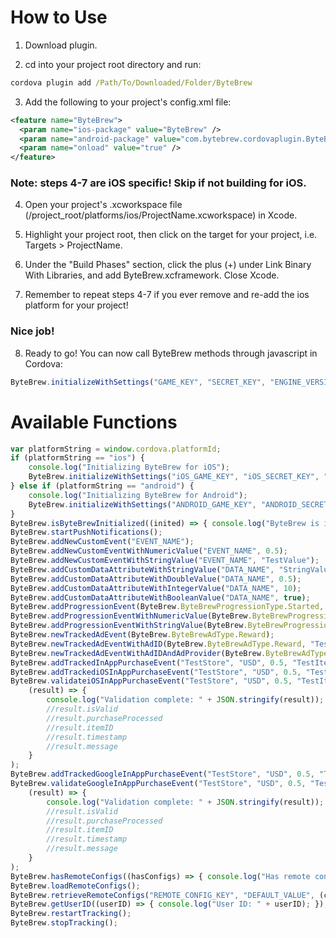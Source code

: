 # How to Use

1. Download plugin.

2. cd into your project root directory and run:

```cmd
cordova plugin add /Path/To/Downloaded/Folder/ByteBrew
```

3. Add the following to your project's config.xml file:

```xml
<feature name="ByteBrew">
  <param name="ios-package" value="ByteBrew" />
  <param name="android-package" value="com.bytebrew.cordovaplugin.ByteBrew" />
  <param name="onload" value="true" />
</feature>  
```
### Note: steps 4-7 are iOS specific! Skip if not building for iOS.

4. Open your project's .xcworkspace file (/project_root/platforms/ios/ProjectName.xcworkspace) in Xcode.

5. Highlight your project root, then click on the target for your project, i.e. Targets > ProjectName.

6. Under the "Build Phases" section, click the plus (+) under Link Binary With Libraries, and add ByteBrew.xcframework. Close Xcode.

7. Remember to repeat steps 4-7 if you ever remove and re-add the ios platform for your project!

### Nice job!

8. Ready to go! You can now call ByteBrew methods through javascript in Cordova:

```js
ByteBrew.initializeWithSettings("GAME_KEY", "SECRET_KEY", "ENGINE_VERSION", "BUILD_VERSION");
```

# Available Functions

```javascript
var platformString = window.cordova.platformId;
if (platformString == "ios") {
    console.log("Initializing ByteBrew for iOS");
    ByteBrew.initializeWithSettings("iOS_GAME_KEY", "iOS_SECRET_KEY", "cordova", "0.1");
} else if (platformString == "android") {
    console.log("Initializing ByteBrew for Android");
    ByteBrew.initializeWithSettings("ANDROID_GAME_KEY", "ANDROID_SECRET_KEY", "cordova", "0.1");
}
ByteBrew.isByteBrewInitialized((inited) => { console.log("ByteBrew is initialized: " + inited); });
ByteBrew.startPushNotifications();
ByteBrew.addNewCustomEvent("EVENT_NAME");
ByteBrew.addNewCustomEventWithNumericValue("EVENT_NAME", 0.5);
ByteBrew.addNewCustomEventWithStringValue("EVENT_NAME", "TestValue");
ByteBrew.addCustomDataAttributeWithStringValue("DATA_NAME", "StringValue");
ByteBrew.addCustomDataAttributeWithDoubleValue("DATA_NAME", 0.5);
ByteBrew.addCustomDataAttributeWithIntegerValue("DATA_NAME", 10);
ByteBrew.addCustomDataAttributeWithBooleanValue("DATA_NAME", true);
ByteBrew.addProgressionEvent(ByteBrew.ByteBrewProgressionType.Started, "ENVIRONMENT", "STAGE");
ByteBrew.addProgressionEventWithNumericValue(ByteBrew.ByteBrewProgressionType.Started, "ENVIRONMENT", "STAGE", 0.5);
ByteBrew.addProgressionEventWithStringValue(ByteBrew.ByteBrewProgressionType.Started, "ENVIRONMENT", "STAGE", "TestValue");
ByteBrew.newTrackedAdEvent(ByteBrew.ByteBrewAdType.Reward);
ByteBrew.newTrackedAdEventWithAdID(ByteBrew.ByteBrewAdType.Reward, "TestAdID");
ByteBrew.newTrackedAdEventWithAdIDAndAdProvider(ByteBrew.ByteBrewAdType.Reward, "TestAdID", "TestAdProvider");
ByteBrew.addTrackedInAppPurchaseEvent("TestStore", "USD", 0.5, "TestItemID", "TestCategory");
ByteBrew.addTrackediOSInAppPurchaseEvent("TestStore", "USD", 0.5, "TestItemID", "TestCategory", "TestReceipt");
ByteBrew.validateiOSInAppPurchaseEvent("TestStore", "USD", 0.5, "TestItemID", "TestCategory", "TestReceipt",
    (result) => {
        console.log("Validation complete: " + JSON.stringify(result));
        //result.isValid
        //result.purchaseProcessed
        //result.itemID
        //result.timestamp
        //result.message
    }
);
ByteBrew.addTrackedGoogleInAppPurchaseEvent("TestStore", "USD", 0.5, "TestItemID", "TestCategory", "TestReceipt", "TestSignature");
ByteBrew.validateGoogleInAppPurchaseEvent("TestStore", "USD", 0.5, "TestItemID", "TestCategory", "TestReceipt", "TestSignature",
    (result) => {
        console.log("Validation complete: " + JSON.stringify(result));
        //result.isValid
        //result.purchaseProcessed
        //result.itemID
        //result.timestamp
        //result.message
    }
);
ByteBrew.hasRemoteConfigs((hasConfigs) => { console.log("Has remote configs: " + hasConfigs); });
ByteBrew.loadRemoteConfigs();
ByteBrew.retrieveRemoteConfigs("REMOTE_CONFIG_KEY", "DEFAULT_VALUE", (config) => { console.log("Remote config value: " + config); });
ByteBrew.getUserID((userID) => { console.log("User ID: " + userID); });
ByteBrew.restartTracking();
ByteBrew.stopTracking();
```
